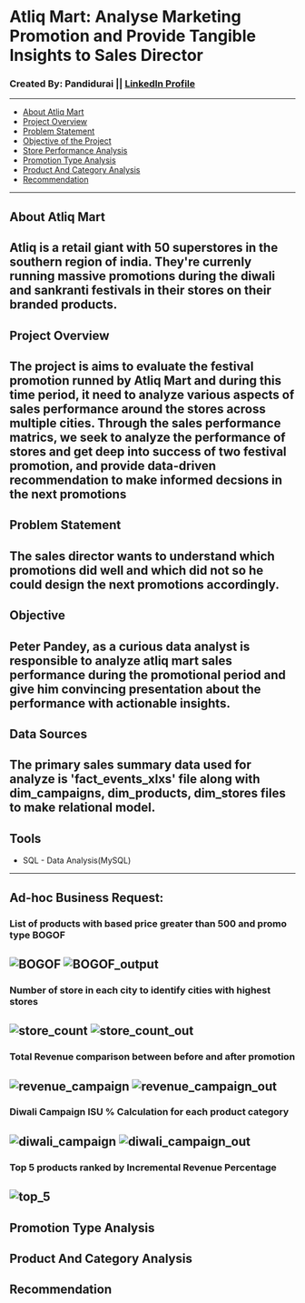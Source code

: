 # Atliq Mart: Analyse Marketing Promotion and Provide Tangible Insights to Sales Director

### Created By: Pandidurai || [LinkedIn Profile](https://github.com/pandimech)

---
- [About Atliq Mart](#about-atliq-mart)
- [Project Overview](#project-overview)
- [Problem Statement](#problem-statement)
- [Objective of the Project](#objective-of-the-project)
- [Store Performance Analysis](#store-performance-analysis)
- [Promotion Type Analysis](#promotion-type-analysis)
- [Product And Category Analysis](#product-and-category-analysis)
- [Recommendation](#recommendation)

---

## About Atliq Mart

Atliq is a retail giant with 50 superstores in the southern region of india. They're currenly running massive promotions during the diwali and sankranti festivals in their stores on their branded products.
---
## Project Overview

The project is aims to evaluate the festival promotion runned by Atliq Mart and during this time period, it need to analyze various aspects of sales performance around the stores across multiple cities. Through the sales performance matrics, we seek to analyze the performance of stores and get deep into success of two festival promotion, and provide data-driven recommendation to make informed decsions in the next promotions
---
## Problem Statement

The sales director wants to understand which promotions did well and which did not so he could design the next promotions accordingly.
---

## Objective

Peter Pandey, as a curious data analyst is responsible to analyze atliq mart sales performance during the promotional period and give him convincing presentation about the performance with actionable insights.
---
## Data Sources

The primary sales summary data used for analyze is 'fact_events_xlxs' file along with dim_campaigns, dim_products, dim_stores files to make relational model.
---
## Tools

- SQL - Data Analysis(MySQL)
---
## Ad-hoc Business Request:

### List of products with based price greater than 500 and promo type BOGOF
![BOGOF](scree_shot/BOGOF.png)
![BOGOF_output](scree_shot/BOGOF_out.png)
---
### Number of store in each city to identify cities with highest stores
![store_count](scree_shot/store_count_city.png)
![store_count_out](scree_shot/store_count_city_out.png)
---
### Total Revenue comparison between before and after promotion 
![revenue_campaign](scree_shot/revenue_campaign.png)
![revenue_campaign_out](scree_shot/revenue_campaign_out.png)
---
### Diwali Campaign ISU % Calculation for each product category  
![diwali_campaign](scree_shot/Diwali_campaign_IUS.png)
![diwali_campaign_out](scree_shot/Diwali_campaign_IUS_out.png)
---
### Top 5 products ranked by Incremental Revenue Percentage
![top_5](scree_shot/Top5_IR.png)
---
## Promotion Type Analysis
## Product And Category Analysis
## Recommendation
